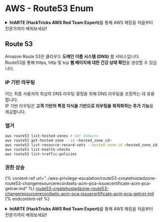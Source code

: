 # AWS - Route53 Enum

<details>

<summary><strong>htARTE (HackTricks AWS Red Team Expert)</strong>를 통해 AWS 해킹을 처음부터 전문가까지 배워보세요<strong>!</strong></summary>

HackTricks를 지원하는 다른 방법:

* **회사를 HackTricks에서 광고하거나 HackTricks를 PDF로 다운로드**하려면 [**SUBSCRIPTION PLANS**](https://github.com/sponsors/carlospolop)를 확인하세요!
* [**공식 PEASS & HackTricks 스웨그**](https://peass.creator-spring.com)를 얻으세요.
* [**The PEASS Family**](https://opensea.io/collection/the-peass-family)를 발견하세요. 독점적인 [**NFTs**](https://opensea.io/collection/the-peass-family) 컬렉션입니다.
* 💬 [**Discord 그룹**](https://discord.gg/hRep4RUj7f) 또는 [**텔레그램 그룹**](https://t.me/peass)에 **참여**하거나 **Twitter** 🐦 [**@hacktricks_live**](https://twitter.com/hacktricks_live)**를** **팔로우**하세요.
* **HackTricks**와 [**HackTricks Cloud**](https://github.com/carlospolop/hacktricks-cloud) github 저장소에 PR을 제출하여 여러분의 해킹 기법을 공유하세요.

</details>

## Route 53

Amazon Route 53은 클라우드 **도메인 이름 시스템 (DNS)** 웹 서비스입니다.\
Route53을 통해 https, http 및 tcp **웹 페이지에 대한 건강 상태 확인**을 생성할 수 있습니다.

### IP 기반 라우팅 <a href="#routing-policy-ipbased" id="routing-policy-ipbased"></a>

이는 최종 사용자의 최상의 DNS 라우팅 결정을 위해 DNS 라우팅을 조정하는 데 유용합니다.\
IP 기반 라우팅은 **고객 기반의 특정 지식을 기반으로 라우팅을 최적화하는 추가 기능**을 제공합니다.

### 열거
```bash
aws route53 list-hosted-zones # Get domains
aws route53 get-hosted-zone --id <hosted_zone_id>
aws route53 list-resource-record-sets --hosted-zone-id <hosted_zone_id> # Get all records
aws route53 list-health-checks
aws route53 list-traffic-policies
```
### 권한 상승

{% content-ref url="../aws-privilege-escalation/route53-createhostedzone-route53-changeresourcerecordsets-acm-pca-issuecertificate-acm-pca-getcer.md" %}
[route53-createhostedzone-route53-changeresourcerecordsets-acm-pca-issuecertificate-acm-pca-getcer.md](../aws-privilege-escalation/route53-createhostedzone-route53-changeresourcerecordsets-acm-pca-issuecertificate-acm-pca-getcer.md)
{% endcontent-ref %}

<details>

<summary><strong>htARTE (HackTricks AWS Red Team Expert)</strong>를 통해 AWS 해킹을 처음부터 전문가까지 배워보세요<strong>!</strong></summary>

HackTricks를 지원하는 다른 방법:

* **회사를 HackTricks에서 광고하거나 HackTricks를 PDF로 다운로드**하려면 [**SUBSCRIPTION PLANS**](https://github.com/sponsors/carlospolop)를 확인하세요!
* [**공식 PEASS & HackTricks 스왑**](https://peass.creator-spring.com)을 얻으세요.
* [**The PEASS Family**](https://opensea.io/collection/the-peass-family)를 발견하세요. 독점적인 [**NFTs**](https://opensea.io/collection/the-peass-family) 컬렉션입니다.
* 💬 [**Discord 그룹**](https://discord.gg/hRep4RUj7f) 또는 [**텔레그램 그룹**](https://t.me/peass)에 **참여**하거나 **Twitter** 🐦 [**@hacktricks_live**](https://twitter.com/hacktricks_live)를 **팔로우**하세요.
* **HackTricks**와 [**HackTricks Cloud**](https://github.com/carlospolop/hacktricks-cloud) github 저장소에 PR을 제출하여 **해킹 기법을 공유**하세요.

</details>
